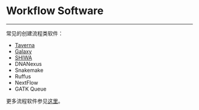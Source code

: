 # Workflow Software



---

 常见的创建流程类软件：

* [Taverna](http://www.taverna.org.uk/)
* [Galaxy](http://galaxyproject.org/)
* [SHIWA](https://www.shiwa-workflow.eu/)
* DNANexus
* Snakemake
* Ruffus
* NextFlow
* GATK Queue

更多流程软件参见[这里](https://github.com/common-workflow-language/common-workflow-language/wiki/Existing-Workflow-systems)。
